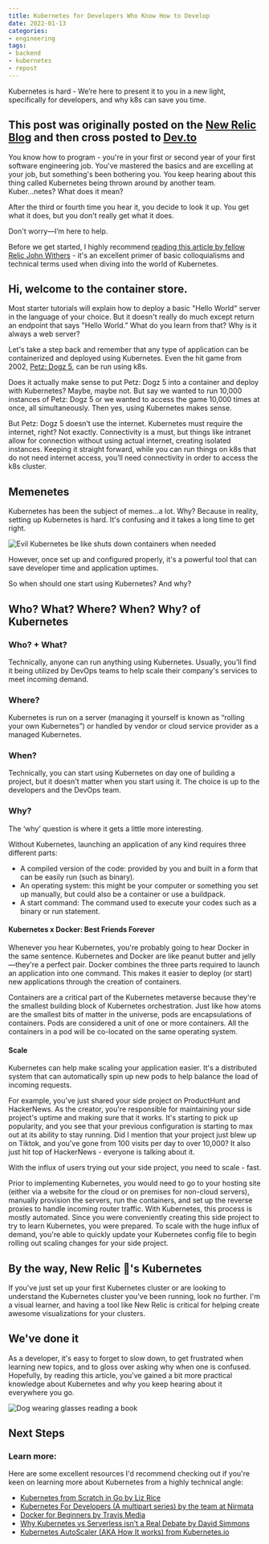 ```yaml
---
title: Kubernetes for Developers Who Know How to Develop
date: 2022-01-13
categories:
- engineering
tags:
- backend
- kubernetes
- repost
---
```


Kubernetes is hard - We’re here to present it to you in a new light, specifically for developers, and why k8s can save you time.

This post was originally posted on the [New Relic Blog](https://newrelic.com/blog/how-to-relic/k8s-explained) and then cross posted to [Dev.to](https://dev.to/endingwithali/explaining-kubernetes-for-developers-who-know-how-to-code-1473)
---

You know how to program - you're in your first or second year of your first software engineering job. You've mastered the basics and are excelling at your job, but something's been bothering you. You keep hearing about this thing called Kubernetes being thrown around by another team. Kuber...netes? What does it mean?

After the third or fourth time you hear it, you decide to look it up. You get what it does, but you don't really get what it does.

Don't worry—I’m here to help.

Before we get started, I highly recommend [reading this article by fellow Relic John Withers](https://newrelic.com/blog/how-to-relic/what-is-kubernetes) - it's an excellent primer of basic colloquialisms and technical terms used when diving into the world of Kubernetes.

## Hi, welcome to the container store.
Most starter tutorials will explain how to deploy a basic "Hello World" server in the language of your choice. But it doesn't really do much except return an endpoint that says "Hello World.” What do you learn from that? Why is it always a web server?

Let's take a step back and remember that any type of application can be containerized and deployed using Kubernetes. Even the hit game from 2002, [Petz: Dogz 5](https://en.wikipedia.org/wiki/PF_Magic), can be run using k8s.

Does it actually make sense to put Petz: Dogz 5 into a container and deploy with Kubernetes? Maybe, maybe not. But say we wanted to run 10,000 instances of Petz: Dogz 5 or we wanted to access the game 10,000 times at once, all simultaneously. Then yes, using Kubernetes makes sense.

But Petz: Dogz 5 doesn’t use the internet. Kubernetes must require the internet, right? Not exactly. Connectivity is a must, but things like intranet allow for connection without using actual internet, creating isolated instances. Keeping it straight forward, while you can run things on k8s that do not need internet access, you’ll need connectivity in order to access the k8s cluster.

## Memenetes

Kubernetes has been the subject of memes...a lot. Why? Because in reality, setting up Kubernetes is hard. It's confusing and it takes a long time to get right.

![Evil Kubernetes be like shuts down containers when needed
](https://dev-to-uploads.s3.amazonaws.com/uploads/articles/c8tnf6b2i8vmc7xf3cia.jpg)

However, once set up and configured properly, it's a powerful tool that can save developer time and application uptimes. 

So when should one start using Kubernetes? And why?

## Who? What? Where? When? Why? of Kubernetes

### Who? + What?
Technically, anyone can run anything using Kubernetes. Usually, you'll find it being utilized by DevOps teams to help scale their company's services to meet incoming demand.

### Where?
Kubernetes is run on a server (managing it yourself is known as “rolling your own Kubernetes”) or handled by vendor or cloud service provider as a managed Kubernetes.

### When?
Technically, you can start using Kubernetes on day one of building a project, but it doesn't matter when you start using it. The choice is up to the developers and the DevOps team.

### Why?
The ‘why’ question is where it gets a little more interesting.

Without Kubernetes, launching an application of any kind requires three different parts: 

- A compiled version of the code: provided by you and built in a form that can be easily run (such as binary). 
- An operating system: this might be your computer or something you set up manually, but could also be a container or use a buildpack. 
- A start command: The command used to execute your codes such as a binary or run statement. 

#### Kubernetes x Docker: Best Friends Forever

Whenever you hear Kubernetes, you're probably going to hear Docker in the same sentence. Kubernetes and Docker are like peanut butter and jelly—they're a perfect pair. Docker combines the three parts required to launch an application into one command. This makes it easier to deploy (or start) new applications through the creation of containers.

Containers are a critical part of the Kubernetes metaverse because they're the smallest building block of Kubernetes orchestration. Just like how atoms are the smallest bits of matter in the universe, pods are encapsulations of containers. Pods are considered a unit of one or more containers. All the containers in a pod will be co-located on the same operating system. 

#### Scale
Kubernetes can help make scaling your application easier. It's a distributed system that can automatically spin up new pods to help balance the load of incoming requests.

For example, you've just shared your side project on ProductHunt and HackerNews. As the creator, you're responsible for maintaining your side project's uptime and making sure that it works. It's starting to pick up popularity, and you see that your previous configuration is starting to max out at its ability to stay running. Did I mention that your project just blew up on Tiktok, and you've gone from 100 visits per day to over 10,000? It also just hit top of HackerNews - everyone is talking about it.

With the influx of users trying out your side project, you need to scale - fast.

Prior to implementing Kubernetes, you would need to go to your hosting site (either via a website for the cloud or on premises for non-cloud servers), manually provision the servers, run the containers, and set up the reverse proxies to handle incoming router traffic. With Kubernetes, this process is mostly automated. Since you were conveniently creating this side project to try to learn Kubernetes, you were prepared. To scale with the huge influx of demand, you're able to quickly update your Kubernetes config file to begin rolling out scaling changes for your side project.

## By the way, New Relic 💙's Kubernetes
If you've just set up your first Kubernetes cluster or are looking to understand the Kubernetes cluster you've been running, look no further. I'm a visual learner, and having a tool like New Relic is critical for helping create awesome visualizations for your clusters.


## We've done it
As a developer, it's easy to forget to slow down, to get frustrated when learning new topics, and to gloss over asking why when one is confused. Hopefully, by reading this article, you've gained a bit more practical knowledge about Kubernetes and why you keep hearing about it everywhere you go.  

![Dog wearing glasses reading a book](https://newrelic.com/sites/default/files/styles/800w/public/2021-10/glasses-dog.webp?itok=K2jwKlKl)
  
## Next Steps
### Learn more:

Here are some excellent resources I'd recommend checking out if you're keen on learning more about Kubernetes from a highly technical angle:

- [Kubernetes from Scratch in Go by Liz Rice](https://www.youtube.com/watch?v=Utf-A4rODH8)
- [Kubernetes For Developers (A multipart series) by the team at Nirmata](https://nirmata.com/2018/02/07/kubernetes-for-developers-pods-part-1/)
- [Docker for Beginners by Travis Media](https://www.youtube.com/watch?v=i7ABlHngi1Q)
- [Why Kubernetes vs Serverless isn't a Real Debate by David Simmons](https://thenewstack.io/why-serverless-vs-kubernetes-isnt-a-real-debate/)
- [Kubernetes AutoScaler (AKA How It works) from Kubernetes.io](https://kubernetes.io/docs/tasks/run-application/horizontal-pod-autoscale/)